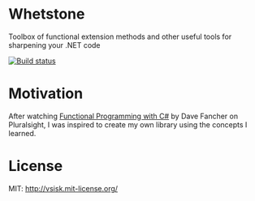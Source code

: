# Whetstone
Toolbox of functional extension methods and other useful tools for sharpening your .NET code

[![Build status](https://ci.appveyor.com/api/projects/status/fsrvcqeallu5uft0?svg=true)](https://ci.appveyor.com/project/sappharx/whetstone)

# Motivation
After watching [Functional Programming with C#](https://app.pluralsight.com/library/courses/functional-programming-csharp) by Dave Fancher on Pluralsight, I was inspired to create my own library using the concepts I learned.

# License
MIT: http://vsisk.mit-license.org/